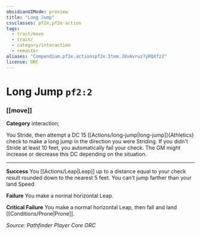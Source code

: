 ```yaml
---
obsidianUIMode: preview
title: "Long Jump"
cssclasses: pf2e,pf2e-action
tags:
  - trait/move
  - trait/
  - category/interaction
  - remaster
aliases: "Compendium.pf2e.actionspf2e.Item.JUvAvruz7yRQXfz2"
license: ORC
---
```

# Long Jump `pf2:2`

### [[move]]

**Category** interaction; 




You Stride, then attempt a DC 15 [[Actions/long-jump|long-jump]]{Athletics} check to make a long jump in the direction you were Striding. If you didn't Stride at least 10 feet, you automatically fail your check. The GM might increase or decrease this DC depending on the situation.

* * *

**Success** You [[Actions/Leap|Leap]] up to a distance equal to your check result rounded down to the nearest 5 feet. You can't jump farther than your land Speed.

**Failure** You make a normal horizontal Leap.

**Critical Failure** You make a normal horizontal Leap, then fall and land [[Conditions/Prone|Prone]].

*Source: Pathfinder Player Core*
*ORC*